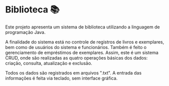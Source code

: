 # Biblioteca :books:

Este projeto apresenta um sistema de biblioteca utilizando a linguagem de programação Java.

A finalidade do sistema está no controle de registros de livros e exemplares, bem como de usuários do sistema e funcionários. Também é feito o gerenciamento de empréstimos de exemplares. Assim, este é um sistema CRUD, onde são realizadas as quatro operações básicas dos dados: criação, consulta, atualização e exclusão.

Todos os dados são registrados em arquivos ".txt". A entrada das informações é feita via teclado, sem interface gráfica.





